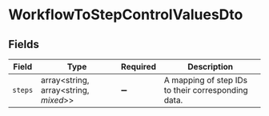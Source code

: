 # WorkflowToStepControlValuesDto


## Fields

| Field                                              | Type                                               | Required                                           | Description                                        |
| -------------------------------------------------- | -------------------------------------------------- | -------------------------------------------------- | -------------------------------------------------- |
| `steps`                                            | array<string, array<string, *mixed*>>              | :heavy_minus_sign:                                 | A mapping of step IDs to their corresponding data. |